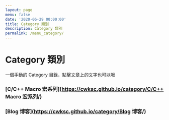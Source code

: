 ```yaml
---
layout: page
menu: false
date: '2020-06-29 00:00:00'
title: Category 類別
description: Category 類別
permalink: /menu_category/
---
```


# Category 類別

一個手動的 Category 目錄，點擊文章上的文字也可以哦

### [C/C++ Macro 宏系列](https://cwksc.github.io/category/C/C++ Macro 宏系列/)

### [Blog 博客](https://cwksc.github.io/category/Blog 博客/)